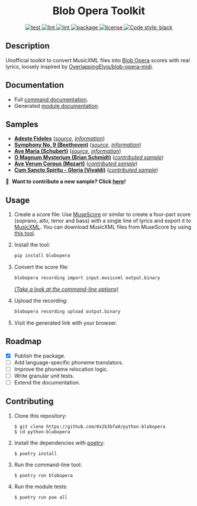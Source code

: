 <h1 align="center">Blob Opera Toolkit</h1>

<p align="center">
    <a href="https://github.com/0x2b3bfa0/python-blobopera/actions">
        <img alt="test" src="https://github.com/0x2b3bfa0/python-blobopera/workflows/test/badge.svg?branch=main">
    </a>
    <a href="https://github.com/0x2b3bfa0/python-blobopera/actions">
        <img alt="lint" src="https://github.com/0x2b3bfa0/python-blobopera/workflows/lint/badge.svg?branch=main">
    </a>
    <a href="https://github.com/0x2b3bfa0/python-blobopera/actions">
        <img alt="lint" src="https://github.com/0x2b3bfa0/python-blobopera/workflows/coverage/badge.svg?branch=main">
    </a>
    <a href="https://pypi.org/project/blobopera">
        <img alt="package" src="https://badge.fury.io/py/blobopera.svg">
    </a>
    <a href="https://www.gnu.org/licenses/gpl-3.0">
        <img alt="license" src="https://img.shields.io/badge/license-GPL3-blue.svg">
    </a>
    <a href="https://github.com/psf/black">
        <img alt="Code style: black" src="https://img.shields.io/badge/code%20style-black-000000.svg">
    </a>
</p>

## Description

Unofficial toolkit to convert MusicXML files into [Blob Opera][1] scores with
real lyrics, loosely inspired by [OverlappingElvis/blob-opera-midi][2].

## Documentation

* Full [command documentation][12].
* Generated [module documentation][19].

## Samples

* **[Adeste Fideles][5]** ([_source_][7], [_information_][6])
* **[Symphony No. 9 (Beethoven)][13]** ([_source_][15], [_information_][14])
* **[Ave Maria (Schubert)][20]** ([_source_][21], [_information_][22])
* **[O Magnum Mysterium (Brian Schmidt)][25]** ([_contributed sample_][26])
* **[Ave Verum Corpus (Mozart)][27]** ([_contributed sample_][28])
* **[Cum Sancto Spiritu - Gloria (Vivaldi)][29]** ([_contributed sample_][30])


:book:&nbsp;&nbsp;**Want to contribute a new sample? Click [here][24]!**

## Usage

1. Create a score file:
   Use [MuseScore][3] or similar to create a four-part score
   (soprano, alto, tenor and bass) with a single line of lyrics and export it
   to [MusicXML][4]. You can download MusicXML files from MuseScore
   by using [this tool][8].

2. Install the tool:
   ```bash
   pip install blobopera
   ```

3. Convert the score file:
   ```bash
   blobopera recording import input.musicxml output.binary
   ```
   _[(Take a look at the command-line options)][23]_

4. Upload the recording:
   ```bash
   blobopera recording upload output.binary
   ```

5. Visit the generated link with your browser.

## Roadmap

* [X] Publish the package.
* [ ] Add language-specific phoneme translators.
* [ ] Improve the phoneme relocation logic.
* [ ] Write granular unit tests.
* [ ] Extend the documentation.

## Contributing

1. Clone this repository:
   ```console
   $ git clone https://github.com/0x2b3bfa0/python-blobopera
   $ cd python-blobopera
   ```

2. Install the dependencies with [poetry][11]:
   ```console
   $ poetry install
   ```

4. Run the command-line tool:
   ```console
   $ poetry run blobopera
   ```

3. Run the module tests:
   ```console
   $ poetry run poe all
   ```

[1]: https://artsandculture.google.com/experiment/blob-opera/AAHWrq360NcGbw
[2]: https://github.com/OverlappingElvis/blob-opera-midi
[3]: https://musescore.org/en
[4]: https://en.wikipedia.org/wiki/MusicXML
[5]: https://g.co/arts/hrjRDrpL5G7LrjRx7
[6]: https://en.wikipedia.org/wiki/O_Come,_All_Ye_Faithful
[7]: https://musescore.com/user/29729/scores/416701
[8]: https://github.com/Xmader/musescore-downloader
[11]: https://python-poetry.org/docs/
[12]: ./documentation/command
[13]: https://g.co/arts/vFxPVuuTATXNvX9F8
[14]: https://en.wikipedia.org/wiki/Symphony_No._9_(Beethoven)#IV._Finale
[15]: https://musescore.com/user/34418260/scores/6430537
[16]: https://artsandculture.google.com/experiment/blob-opera/AAHWrq360NcGbw?cp=eyJyIjoiNVNxb0RhRlB1VnRuIn0.
[17]: https://en.wikipedia.org/wiki/Mateo_Flecha
[18]: https://musescore.com/user/28092/scores/85307
[19]: https://0x2b3bfa0.github.io/python-blobopera
[20]: https://g.co/arts/xQGR5aWBwuDeGqTq8
[21]: http://www.cafe-puccini.dk/Schubert_GdurMesse.aspx
[22]: https://en.wikipedia.org/wiki/Ave_Maria_(Schubert)
[23]: ./documentation/command#blobopera-recording-import
[24]: https://github.com/0x2b3bfa0/python-blobopera/issues/new?labels=recording&template=new-recording.md&title=New+recording%3A+%7Btitle%7D
[25]: https://g.co/arts/8VGdX1SGjm2Tzyee7
[26]: https://github.com/0x2b3bfa0/python-blobopera/issues/4
[27]: https://g.co/arts/FqjgC2WJ6HyC2otv9
[28]: https://github.com/0x2b3bfa0/python-blobopera/issues/7
[29]: https://g.co/arts/77abQGtdkV72N3oW7
[30]: https://github.com/0x2b3bfa0/python-blobopera/issues/8
